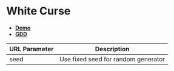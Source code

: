# White Curse

- **[Demo](https://nihilm.github.io/WhiteCurse/)**
- **[GDD](https://docs.google.com/spreadsheets/d/1YLX4blkQswIWp5HIK2qbsPuTmg4xyILG-U58jX--tZ8/edit#gid=0)**

| URL Parameter | Description |
| ------ | ------ |
| seed | Use fixed seed for random generator |
